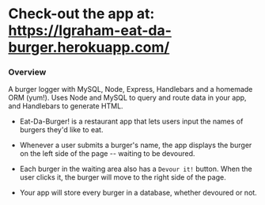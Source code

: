 # Check-out the app at: https://lgraham-eat-da-burger.herokuapp.com/

### Overview

A burger logger with MySQL, Node, Express, Handlebars and a homemade ORM (yum!). Uses Node and MySQL to query and route data in your app, and Handlebars to generate HTML.

* Eat-Da-Burger! is a restaurant app that lets users input the names of burgers they'd like to eat.

* Whenever a user submits a burger's name, the app displays the burger on the left side of the page -- waiting to be devoured.

* Each burger in the waiting area also has a `Devour it!` button. When the user clicks it, the burger will move to the right side of the page.

* Your app will store every burger in a database, whether devoured or not.
